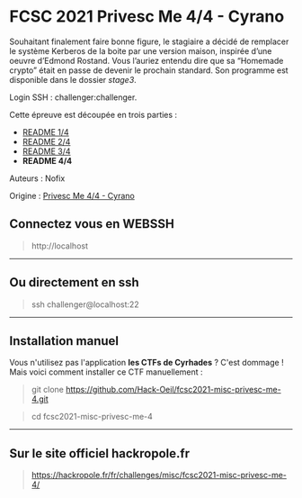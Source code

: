 # FCSC 2021 Privesc Me 4/4 - Cyrano

Souhaitant finalement faire bonne figure, le stagiaire a décidé de remplacer le système Kerberos de la boite par une version maison, inspirée d’une oeuvre d’Edmond Rostand. Vous l’auriez entendu dire que sa “Homemade crypto” était en passe de devenir le prochain standard. Son programme est disponible dans le dossier *stage3*.

Login SSH : challenger:challenger.

Cette épreuve est découpée en trois parties :
- [README 1/4](README_1_4.md)
- [README 2/4](README_2_4.md)
- [README 3/4](README_3_4.md)
- **README 4/4**


Auteurs : Nofix

Origine : [Privesc Me 4/4 - Cyrano](https://hackropole.fr/fr/challenges/misc/fcsc2021-misc-privesc-me-4/)


## Connectez vous en WEBSSH
> http://localhost


-----------

## Ou directement en ssh
> ssh challenger@localhost:22

-----------

## Installation manuel
Vous n'utilisez pas l'application **les CTFs de Cyrhades** ? C'est dommage !
Mais voici comment installer ce CTF manuellement :

> git clone https://github.com/Hack-Oeil/fcsc2021-misc-privesc-me-4.git

> cd fcsc2021-misc-privesc-me-4


-----------

## Sur le site officiel hackropole.fr
> https://hackropole.fr/fr/challenges/misc/fcsc2021-misc-privesc-me-4/